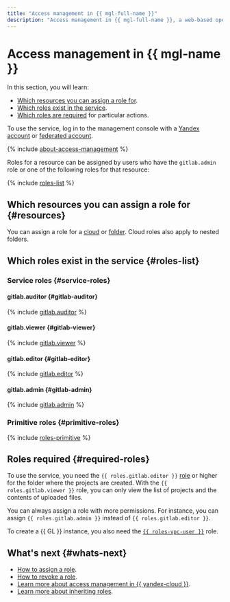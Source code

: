 ```yaml
---
title: "Access management in {{ mgl-full-name }}"
description: "Access management in {{ mgl-full-name }}, a web-based open-source DevOps lifecycle tool. This section describes the resources for which you can assign a role, the roles existing in the service, and the roles required to perform a particular action."
---
```


# Access management in {{ mgl-name }}

In this section, you will learn:
* [Which resources you can assign a role for](#resources).
* [Which roles exist in the service](#roles-list).
* [Which roles are required](#required-roles) for particular actions.


To use the service, log in to the management console with a [Yandex account](../../iam/concepts/users/accounts.md#passport) or [federated account](../../iam/concepts/users/accounts.md#saml-federation).


{% include [about-access-management](../../_includes/iam/about-access-management.md) %}

Roles for a resource can be assigned by users who have the `gitlab.admin` role or one of the following roles for that resource:

{% include [roles-list](../../_includes/iam/roles-list.md) %}

## Which resources you can assign a role for {#resources}

You can assign a role for a [cloud](../../resource-manager/concepts/resources-hierarchy.md#cloud) or [folder](../../resource-manager/concepts/resources-hierarchy.md#folder). Cloud roles also apply to nested folders.

## Which roles exist in the service {#roles-list}

### Service roles {#service-roles}

#### gitlab.auditor {#gitlab-auditor}

{% include [gitlab.auditor](../../_roles/gitlab/auditor.md) %}

#### gitlab.viewer {#gitlab-viewer}

{% include [gitlab.viewer](../../_roles/gitlab/viewer.md) %}

#### gitlab.editor {#gitlab-editor}

{% include [gitlab.editor](../../_roles/gitlab/editor.md) %}

#### gitlab.admin {#gitlab-admin}

{% include [gitlab.admin](../../_roles/gitlab/admin.md) %}

### Primitive roles {#primitive-roles}

{% include [roles-primitive](../../_includes/roles-primitive.md) %}

## Roles required {#required-roles}

To use the service, you need the `{{ roles.gitlab.editor }}` [role](../../iam/concepts/access-control/roles.md) or higher for the folder where the projects are created. With the `{{ roles.gitlab.viewer }}` role, you can only view the list of projects and the contents of uploaded files.

You can always assign a role with more permissions. For instance, you can assign `{{ roles.gitlab.admin }}` instead of `{{ roles.gitlab.editor }}`.

To create a {{ GL }} instance, you also need the [`{{ roles-vpc-user }}`](../../vpc/security/index.md#vpc-user) role.


## What's next {#whats-next}

* [How to assign a role](../../iam/operations/roles/grant.md).
* [How to revoke a role](../../iam/operations/roles/revoke.md).
* [Learn more about access management in {{ yandex-cloud }}](../../iam/concepts/access-control/index.md).
* [Learn more about inheriting roles](../../resource-manager/concepts/resources-hierarchy.md#access-rights-inheritance).

